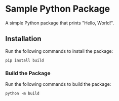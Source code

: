 # Sample Python Package

A simple Python package that prints "Hello, World!".

## Installation

Run the following commands to install the package:

```
pip install build
```


### Build the Package

Run the following commands to build the package:

```
python -m build
```